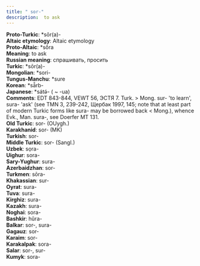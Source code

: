 ```yaml
---
title: " sor-"
description:  to ask
---
```


<strong>Proto-Turkic</strong>:  *sōr(a)-<br>
<strong>Altaic etymology</strong>:  Altaic etymology<br>
<strong> Proto-Altaic</strong>:  *sṓra<br>
<strong>Meaning</strong>:  to ask<br>
<strong>Russian meaning</strong>:  спрашивать, просить<br>
<strong>Turkic</strong>:  *sōr(a)-<br>
<strong>Mongolian</strong>:  *sori-<br>
<strong>Tungus-Manchu</strong>:  *sure<br>
<strong>Korean</strong>:  *sā̆rb-<br>
<strong>Japanese</strong>:  *sátǝ́- ( ~ -ua)<br>
<strong>Comments</strong>:  EDT 843-844, VEWT 56, ЭСТЯ 7. Turk. > Mong. sur- 'to learn', sura- 'ask' (see TMN 3, 239-242, Щербак 1997, 145; note that at least part of modern Turkic forms like sura- may be borrowed back < Mong.), whence Evk., Man. sura-, see Doerfer MT 131.<br>
<strong>Old Turkic</strong>:  sor- (OUygh.)<br>
<strong>Karakhanid</strong>:  sor- (MK)<br>
<strong>Turkish</strong>:  sor-<br>
<strong>Middle Turkic</strong>:  sor- (Sangl.)<br>
<strong>Uzbek</strong>:  sọra-<br>
<strong>Uighur</strong>:  sora-<br>
<strong>Sary-Yughur</strong>:  sura-<br>
<strong>Azerbaidzhan</strong>:  sor-<br>
<strong>Turkmen</strong>:  sōra-<br>
<strong>Khakassian</strong>:  sur-<br>
<strong>Oyrat</strong>:  sura-<br>
<strong>Tuva</strong>:  sura-<br>
<strong>Kirghiz</strong>:  sura-<br>
<strong>Kazakh</strong>:  sura-<br>
<strong>Noghai</strong>:  sora-<br>
<strong>Bashkir</strong>:  hŭra-<br>
<strong>Balkar</strong>:  sor-, sura-<br>
<strong>Gagauz</strong>:  sor-<br>
<strong>Karaim</strong>:  sor-<br>
<strong>Karakalpak</strong>:  sora-<br>
<strong>Salar</strong>:  sor-, sur-<br>
<strong>Kumyk</strong>:  sora-<br>


